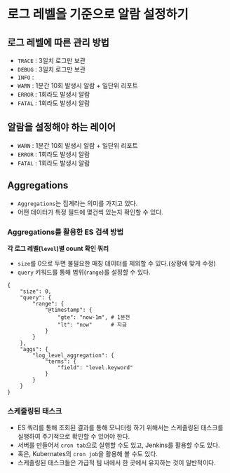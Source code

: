 # 로그 레벨을 기준으로 알람 설정하기

## 로그 레벨에 따른 관리 방법
- `TRACE` : 3일치 로그만 보관
- `DEBUG` : 3일치 로그만 보관
- `INFO`  : 
- `WARN`  : 1분간 10회 발생시 알람 + 일단위 리포트
- `ERROR` : 1회라도 발생시 알람
- `FATAL` : 1회라도 발생시 알람

## 알람을 설정해야 하는 레이어
- `WARN`  : 1분간 10회 발생시 알람 + 일단위 리포트
- `ERROR` : 1회라도 발생시 알람
- `FATAL` : 1회라도 발생시 알람

## Aggregations
- `Aggregations`는 집계라는 의미를 가지고 있다.
- 어떤 데이터가 특정 필드에 몇건씩 있는지 확인할 수 있다.

### Aggregations를 활용한 ES 검색 방법

**각 로그 레벨(`level`)별 count 확인 쿼리**
- `size`를 0으로 두면 불필요한 매칭 데이터를 제외할 수 있다.(상황에 맞게 수정)
- `query` 키워드를 통해 범위(`range`)를 설정할 수 있다.
```
{
    "size": 0,
    "query": {
        "range": {
            "@timestamp": {
                "gte": "now-1m", # 1분전
                "lt": "now"      # 지금
            }
        }
    },
    "aggs": {
        "log_level_aggregation": {
            "terms": {
                "field": "level.keyword"
            }
        }
    }
}
```

### 스케줄링된 태스크
- ES 쿼리를 통해 조회된 결과를 통해 모니터링 하기 위해서는 스케줄링된 태스크를 실행하여 주기적으로 확인할 수 있어야 한다.
- 서버를 만들어서 `cron tab`으로 실행할 수도 있고, Jenkins를 활용할 수도 있다.
- 혹은, Kubernates의 `cron job`을 활용해 볼 수도 있다.
- 스케줄링된 태스크들은 가급적 팀 내에서 한 곳에서 유지하는 것이 일반적이다.